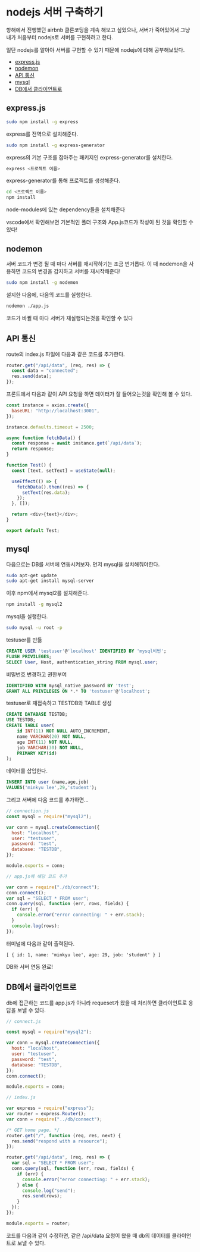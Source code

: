 # nodejs 서버 구축하기

항해에서 진행했던 airbnb 클론코딩을 계속 해보고 싶었으나, 서버가 죽어있어서 그냥 내가 처음부터 nodejs로 서버를 구현하려고 한다.

일단 nodejs를 알아야 서버를 구현할 수 있기 때문에 nodejs에 대해 공부해보았다.

- [express.js](#expressjs)
- [nodemon](#nodemon)
- [API 통신](#API-통신)
- [mysql](#mysql)
- [DB에서 클라이언트로](#DB에서-클라이언트로)

## express.js

```bash
sudo npm install -g express
```

express를 전역으로 설치해준다.

```bash
sudo npm install -g express-generator
```

express의 기본 구조를 잡아주는 패키지인 express-generator를 설치한다.

```bash
express <프로젝트 이름>
```

express-generator를 통해 프로젝트를 생성해준다.

```bash
cd <프로젝트 이름>
npm install
```

node-modules에 있는 dependency들을 설치해준다

vscode에서 확인해보면 기본적인 폴더 구조와 App.js코드가 작성이 된 것을 확인할 수 있다!

## nodemon

서버 코드가 변경 될 때 마다 서버를 재시작하기는 조금 번거롭다. 이 때 nodemon을 사용하면 코드의 변경을 감지하고 서버를 재시작해준다!

```bash
sudo npm install -g nodemon
```

설지한 다음에, 다음의 코드를 실행한다.

```bash
nodemon ./app.js
```

코드가 바뀔 때 마다 서버가 재실행되는것을 확인할 수 있다

## API 통신

route의 index.js 파일에 다음과 같은 코드를 추가한다.

```javascript
router.get("/api/data", (req, res) => {
  const data = "connected";
  res.send(data);
});
```

프론트에서 다음과 같이 API 요청을 하면 데이터가 잘 들어오는것을 확인해 볼 수 있다.

```javascript
const instance = axios.create({
  baseURL: "http://localhost:3001",
});

instance.defaults.timeout = 2500;

async function fetchData() {
  const response = await instance.get(`/api/data`);
  return response;
}

function Test() {
  const [text, setText] = useState(null);

  useEffect(() => {
    fetchData().then((res) => {
      setText(res.data);
    });
  }, []);

  return <div>{text}</div>;
}

export default Test;
```

## mysql

다음으로는 DB를 서버에 연동시켜보자. 먼저 mysql을 설치해줘야한다.

```bash
sudo apt-get update
sudo apt-get install mysql-server
```

이후 npm에서 mysql2를 설치해준다.

```bash
npm install -g mysql2
```

mysql을 실행한다.

```bash
sudo mysql -u root -p
```

testuser를 만듦

```sql
CREATE USER 'testuser'@'localhost' IDENTIFIED BY 'mysql비번';
FLUSH PRIVILEGES;
SELECT User, Host, authentication_string FROM mysql.user;
```

비밀번호 변경하고 권한부여

```sql
IDENTIFIED WITH mysql_native_password BY 'test';
GRANT ALL PRIVILEGES ON *.* TO 'testuser'@'localhost';
```

testuser로 재접속하고 TESTDB와 TABLE 생성

```sql
CREATE DATABASE TESTDB;
USE TESTDB;
CREATE TABLE user(
	id INT(11) NOT NULL AUTO_INCREMENT,
	name VARCHAR(20) NOT NULL,
	age INT(11) NOT NULL,
	job VARCHAR(30) NOT NULL,
	PRIMARY KEY(id)
);
```

데이터를 삽입한다.

```sql
INSERT INTO user (name,age,job)
VALUES('minkyu lee',29,'student');
```

그리고 서버에 다음 코드를 추가하면...

```javascript
// connection.js
const mysql = require("mysql2");

var conn = mysql.createConnection({
  host: "localhost",
  user: "testuser",
  password: "test",
  database: "TESTDB",
});

module.exports = conn;
```

```javascript
// app.js에 해당 코드 추가

var conn = require("./db/connect");
conn.connect();
var sql = "SELECT * FROM user";
conn.query(sql, function (err, rows, fields) {
  if (err) {
    console.error("error connecting: " + err.stack);
  }
  console.log(rows);
});
```

터미널에 다음과 같이 출력된다.

```
[ { id: 1, name: 'minkyu lee', age: 29, job: 'student' } ]
```

DB와 서버 연동 완료!

## DB에서 클라이언트로

db에 접근하는 코드를 app.js가 아니라 requeset가 왔을 때 처리하면 클라이언트로 응답을 보낼 수 있다.

```javascript
// connect.js

const mysql = require("mysql2");

var conn = mysql.createConnection({
  host: "localhost",
  user: "testuser",
  password: "test",
  database: "TESTDB",
});
conn.connect();

module.exports = conn;
```

```javascript
// index.js

var express = require("express");
var router = express.Router();
var conn = require("../db/connect");

/* GET home page. */
router.get("/", function (req, res, next) {
  res.send("respond with a resource");
});

router.get("/api/data", (req, res) => {
  var sql = "SELECT * FROM user";
  conn.query(sql, function (err, rows, fields) {
    if (err) {
      console.error("error connecting: " + err.stack);
    } else {
      console.log("send");
      res.send(rows);
    }
  });
});

module.exports = router;
```

코드를 다음과 같이 수정하면, 같은 /api/data 요청이 왔을 때 db의 데이터를 클라이언트로 보낼 수 있다.
